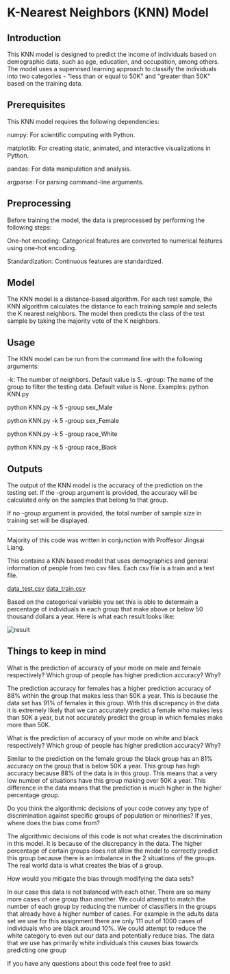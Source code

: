 # K-Nearest Neighbors (KNN) Model
## Introduction

This KNN model is designed to predict the income of individuals based on demographic data, such as age, education, and occupation, among others. The model uses a supervised learning approach to classify the individuals into two categories - "less than or equal to 50K" and "greater than 50K" based on the training data.

## Prerequisites

This KNN model requires the following dependencies:

numpy: For scientific computing with Python.

matplotlib: For creating static, animated, and interactive visualizations in Python.

pandas: For data manipulation and analysis.

argparse: For parsing command-line arguments.

## Preprocessing

Before training the model, the data is preprocessed by performing the following steps:

One-hot encoding: Categorical features are converted to numerical features using one-hot encoding.

Standardization: Continuous features are standardized.

## Model

The KNN model is a distance-based algorithm. For each test sample, the KNN algorithm calculates the distance to each training sample and selects the K nearest neighbors. The model then predicts the class of the test sample by taking the majority vote of the K neighbors.

## Usage

The KNN model can be run from the command line with the following arguments:

-k: The number of neighbors. Default value is 5.
-group: The name of the group to filter the testing data. Default value is None.
Examples: 
python KNN.py 

python KNN.py -k 5 -group sex_Male

python KNN.py -k 5 -group sex_Female

python KNN.py -k 5 -group race_White

python KNN.py -k 5 -group race_Black
## Outputs

The output of the KNN model is the accuracy of the prediction on the testing set. If the -group argument is provided, the accuracy will be calculated only on the samples that belong to that group.

If no -group argument is provided, the total number of sample size in training set will be displayed.

-------
Majority of this code was written in conjunction with Proffesor Jingsai Liang. 

This contains a KNN based model that uses demographics and general information of people from two csv files. 
Each csv file is a train and a test file. 

[data_test.csv](https://github.com/gavinpiva/gavin-piva-KNN/files/9023043/data_test.csv)
[data_train.csv](https://github.com/gavinpiva/gavin-piva-KNN/files/9023046/data_train.csv)

Based on the categorical variable you set this is able to determain a percentage of individuals in each group that make above or below 50 thousand dollars a year.
Here is what each result looks like:

![result](https://user-images.githubusercontent.com/65461919/176764967-852e760d-c02e-493c-af19-eebbb3bc0ab3.png)

## Things to keep in mind
What is the prediction of accuracy of your mode on male and female respectively?
Which group of people has higher prediction accuracy? Why?


The prediction accuracy for females has a higher prediction accuracy of 88% within the
group that makes less than 50K a year. This is because the data set has 91% of
females in this group. With this discrepancy in the data it is extremely likely that we can
accurately predict a female who makes less than 50K a year, but not accurately predict
the group in which females make more than 50K.


What is the prediction of accuracy of your mode on white and black respectively? Which
group of people has higher prediction accuracy? Why?


Similar to the prediction on the female group the black group has an 81% accuracy on
the group that is below 50K a year. This group has high accuracy because 88% of the
data is in this group. This means that a very low number of situations have this group
making over 50K a year. This difference in the data means that the prediction is much
higher in the higher percentage group.


Do you think the algorithmic decisions of your code convey any type of discrimination
against specific groups of population or minorities? If yes, where does the bias come
from?


The algorithmic decisions of this code is not what creates the discrimination in this
model. It is because of the discrepancy in the data. The higher percentage of certain
groups does not allow the model to correctly predict this group because there is an
imbalance in the 2 situations of the groups. The real world data is what creates the bias
of a group.


How would you mitigate the bias through modifying the data sets?

In our case this data is not balanced with each other. There are so many more cases of
one group than another. We could attempt to match the number of each group by
reducing the number of classifiers in the groups that already have a higher number of
cases. For example in the adults data set we use for this assignment there are only 111
out of 1000 cases of individuals who are black around 10%. We could attempt to reduce
the white category to even out our data and potentially reduce bias. The data that we
use has primarily white individuals this causes bias towards predicting one group


If you have any questions about this code feel free to ask!
